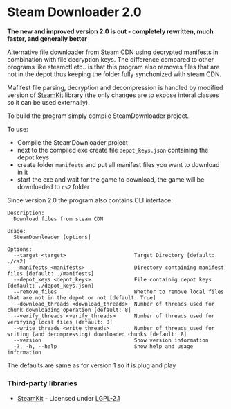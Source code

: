 # Steam Downloader 2.0

**The new and improved version 2.0 is out - completely rewritten, much faster, and generally better**

Alternative file downloader from Steam CDN using decrypted manifests in combination with file decryption keys. The difference compared to other programs like steamctl etc.. is that this program also removes files that are not in the depot thus keeping the folder fully synchonized with steam CDN.

Mafifest file parsing, decryption and decompression is handled by modified version of [SteamKit](https://github.com/SteamRE/SteamKit) library (the only changes are to expose interal classes so it can be used externally).

To build the program simply compile SteamDownloader project.

To use:
- Compile the SteamDownloader project
- next to the compiled exe create file `depot_keys.json` containing the depot keys
- create folder `manifests` and put all manifest files you want to download in it
- start the exe and wait for the game to download, the game will be downloaded to `cs2` folder

Since version 2.0 the program also contains CLI interface:

```
Description:
  Download files from steam CDN

Usage:
  SteamDownloader [options]

Options:
  --target <target>                      Target Directory [default: ./cs2]
  --manifests <manifests>                Directory containing manifest files [default: ./manifests]
  --depot_keys <depot_keys>              File containig depot keys [default: ./depot_keys.json]
  --remove_files                         Whether to remove local files that are not in the depot or not [default: True]
  --download_threads <download_threads>  Number of threads used for chunk downloading operation [default: 8]
  --verify_threads <verify_threads>      Number of threads used for verifying local files [default: 8]
  --write_threads <write_threads>        Number of threads used for writing (and decompressing) downloaded chunks [default: 8]
  --version                              Show version information
  -?, -h, --help                         Show help and usage information
```

The defaults are same as for version 1 so it is plug and play

### Third-party libraries
- [SteamKit](https://github.com/SteamRE/SteamKit) - Licensed under [LGPL-2.1](https://github.com/SteamRE/SteamKit/blob/master/LICENSE)